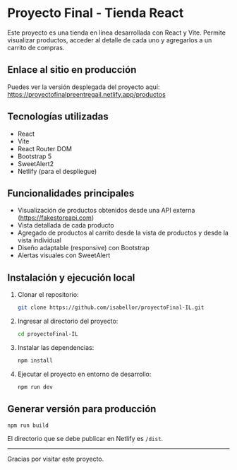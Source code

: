 # Proyecto Final - Tienda React

Este proyecto es una tienda en línea desarrollada con React y Vite. Permite visualizar productos, acceder al detalle de cada uno y agregarlos a un carrito de compras.

## Enlace al sitio en producción

Puedes ver la versión desplegada del proyecto aquí:  
https://proyectofinalpreentregail.netlify.app/productos

## Tecnologías utilizadas

- React
- Vite
- React Router DOM
- Bootstrap 5
- SweetAlert2
- Netlify (para el despliegue)

## Funcionalidades principales

- Visualización de productos obtenidos desde una API externa (https://fakestoreapi.com)
- Vista detallada de cada producto
- Agregado de productos al carrito desde la vista de productos y desde la vista individual
- Diseño adaptable (responsive) con Bootstrap
- Alertas visuales con SweetAlert

## Instalación y ejecución local

1. Clonar el repositorio:
   ```bash
   git clone https://github.com/isabellor/proyectoFinal-IL.git
   ```
2. Ingresar al directorio del proyecto:
   ```bash
   cd proyectoFinal-IL
   ```
3. Instalar las dependencias:
   ```bash
   npm install
   ```
4. Ejecutar el proyecto en entorno de desarrollo:
   ```bash
   npm run dev
   ```

## Generar versión para producción

```bash
npm run build
```

El directorio que se debe publicar en Netlify es `/dist`.

---

Gracias por visitar este proyecto.